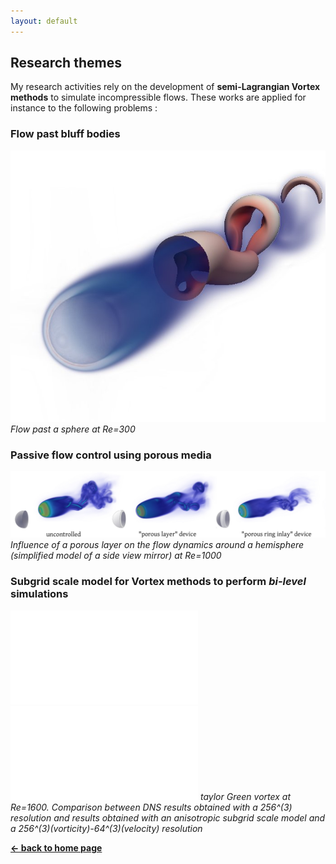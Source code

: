 ```yaml
---
layout: default
---
```


## Research themes

My research activities rely on the development of **semi-Lagrangian Vortex methods** to simulate incompressible flows.
These works are applied for instance to the following problems :

### Flow past bluff bodies 
![Sphere300](/assets/images/sphere300_sideview.jpg)
_Flow past a sphere at Re=300_

### Passive flow control using porous media
![PassiveControl](/assets/images/passive_control_HS.jpg)
_Influence of a porous layer on the flow dynamics around a hemisphere (simplified model of a side view mirror) at Re=1000_

### Subgrid scale model for Vortex methods to perform _bi-level_ simulations
![TG3D](/assets/images/3D_T=8.pdf)
![TGslice](/assets/images/slice_T=8.pdf)
_taylor Green vortex at Re=1600. Comparison between DNS results obtained
with a 256^(3) resolution and results obtained with an anisotropic subgrid scale model and a 256^(3)(vorticity)-64^(3)(velocity) resolution_

[**← back to home page**](./)
